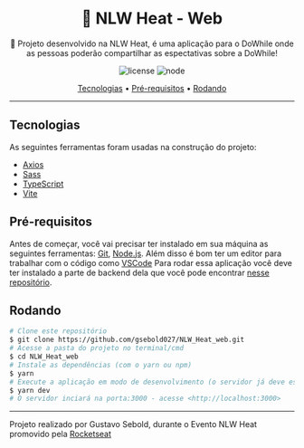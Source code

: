 <h1 align="center">
   🚀 NLW Heat - Web
</h1>
<p align="center">🚀 Projeto desenvolvido na NLW Heat, é uma aplicação para o DoWhile onde as pessoas poderão compartilhar as espectativas sobre a DoWhile!</p>

<div align="center">
  
  ![license](https://img.shields.io/static/v1?label=license&message=MIT&color=5f09a2&style=for-the-badge)
  ![node](https://img.shields.io/static/v1?label=code&message=react.js&color=5f09a2&style=for-the-badge&logo=react)<space><space>
  
</div>

<p align="center">
	<a href="#tecnologias">Tecnologias</a> • 
	<a href="#pré-requisitos">Pré-requisitos</a>  •
	<a href="#rodando">Rodando</a>
</p>

---
## **Tecnologias**

As seguintes ferramentas foram usadas na construção do projeto:

- [Axios](https://axios-http.com/)
- [Sass](https://sass-lang.com/)
- [TypeScript](https://www.typescriptlang.org/)
- [Vite](https://vitejs.dev/)
  
## **Pré-requisitos**

Antes de começar, você vai precisar ter instalado em sua máquina as seguintes ferramentas:
[Git](https://git-scm.com), [Node.js](https://nodejs.org/en/). 
Além disso é bom ter um editor para trabalhar com o código como [VSCode](https://code.visualstudio.com/)
Para rodar essa aplicação você deve ter instalado a parte de backend dela que você pode encontrar [nesse repositório](https://github.com/gsebold027/NLW_Heat_node).
  
## **Rodando**

```bash
# Clone este repositório
$ git clone https://github.com/gsebold027/NLW_Heat_web.git
# Acesse a pasta do projeto no terminal/cmd
$ cd NLW_Heat_web
# Instale as dependências (com o yarn ou npm)
$ yarn
# Execute a aplicação em modo de desenvolvimento (o servidor já deve estar em execução na porta 4000)
$ yarn dev
# O servidor inciará na porta:3000 - acesse <http://localhost:3000>
```

---
Projeto realizado por Gustavo Sebold, durante o Evento NLW Heat promovido pela [Rocketseat](https://www.rocketseat.com.br/)
